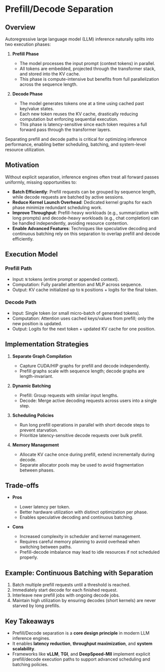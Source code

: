 # Prefill/Decode Separation

## Overview

Autoregressive large language model (LLM) inference naturally splits into two execution phases:

1. **Prefill Phase**

   - The model processes the input prompt (context tokens) in parallel.
   - All tokens are embedded, projected through the transformer stack, and stored into the KV cache.
   - This phase is compute-intensive but benefits from full parallelization across the sequence length.

2. **Decode Phase**
   - The model generates tokens one at a time using cached past key/value states.
   - Each new token reuses the KV cache, drastically reducing computation but enforcing sequential execution.
   - This phase is latency-sensitive since each token requires a full forward pass through the transformer layers.

Separating prefill and decode paths is critical for optimizing inference performance, enabling better scheduling, batching, and system-level resource utilization.

## Motivation

Without explicit separation, inference engines often treat all forward passes uniformly, missing opportunities to:

- **Batch Efficiently**: Prefill requests can be grouped by sequence length, while decode requests are batched by active sessions.
- **Reduce Kernel Launch Overhead**: Dedicated kernel graphs for each phase minimize redundant scheduling work.
- **Improve Throughput**: Prefill-heavy workloads (e.g., summarization with long prompts) and decode-heavy workloads (e.g., chat completion) can be handled independently, avoiding resource contention.
- **Enable Advanced Features**: Techniques like speculative decoding and continuous batching rely on this separation to overlap prefill and decode efficiently.

## Execution Model

### Prefill Path

- Input: `N` tokens (entire prompt or appended context).
- Computation: Fully parallel attention and MLP across sequence.
- Output: KV cache initialized up to `N` positions + logits for the final token.

### Decode Path

- Input: Single token (or small micro-batch of generated tokens).
- Computation: Attention uses cached keys/values from prefill; only the new position is updated.
- Output: Logits for the next token + updated KV cache for one position.

## Implementation Strategies

1. **Separate Graph Compilation**

   - Capture CUDA/HIP graphs for prefill and decode independently.
   - Prefill graphs scale with sequence length; decode graphs are length-invariant.

2. **Dynamic Batching**

   - Prefill: Group requests with similar input lengths.
   - Decode: Merge active decoding requests across users into a single step.

3. **Scheduling Policies**

   - Run long prefill operations in parallel with short decode steps to prevent starvation.
   - Prioritize latency-sensitive decode requests over bulk prefill.

4. **Memory Management**
   - Allocate KV cache once during prefill, extend incrementally during decode.
   - Separate allocator pools may be used to avoid fragmentation between phases.

## Trade-offs

- **Pros**

  - Lower latency per token.
  - Better hardware utilization with distinct optimization per phase.
  - Enables speculative decoding and continuous batching.

- **Cons**
  - Increased complexity in scheduler and kernel management.
  - Requires careful memory planning to avoid overhead when switching between paths.
  - Prefill-decode imbalance may lead to idle resources if not scheduled properly.

## Example: Continuous Batching with Separation

1. Batch multiple prefill requests until a threshold is reached.
2. Immediately start decode for each finished request.
3. Interleave new prefill jobs with ongoing decode jobs.
4. Maintain high utilization by ensuring decodes (short kernels) are never starved by long prefills.

## Key Takeaways

- Prefill/Decode separation is a **core design principle** in modern LLM inference engines.
- It enables **latency reduction**, **throughput maximization**, and **system scalability**.
- Frameworks like **vLLM**, **TGI**, and **DeepSpeed-MII** implement explicit prefill/decode execution paths to support advanced scheduling and batching policies.
